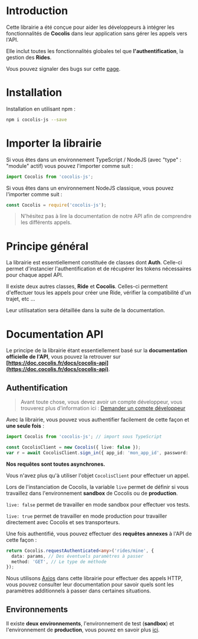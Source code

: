 # Introduction

Cette librairie a été conçue pour aider les développeurs à intégrer les fonctionnalités de **Cocolis** dans leur application sans gérer les appels vers l'API.

Elle inclut toutes les fonctionnalités globales tel que **l'authentification**, la gestion des **Rides**.

Vous pouvez signaler des bugs sur cette [page](https://github.com/Cocolis-1/cocolis-js/issues).

# Installation

Installation en utilisant npm :

```bash
npm i cocolis-js --save
```

# Importer la librairie

Si vous êtes dans un environnement TypeScript / NodeJS (avec "type" : "module" actif) vous pouvez l'importer comme suit :

```typescript
import Cocolis from 'cocolis-js';
```

Si vous êtes dans un environnement NodeJS classique, vous pouvez l'importer comme suit :

```javascript
const Cocolis = require('cocolis-js');
```

<!-- theme: info -->

> N'hésitez pas à lire la documentation de notre API afin de comprendre les différents appels. 

# Principe général

La librairie est essentiellement constituée de classes dont **Auth**. Celle-ci permet d'instancier l'authentification et de récupérer les tokens nécessaires pour chaque appel API.

Il existe deux autres classes, **Ride** et **Cocolis**. Celles-ci permettent d'effectuer tous les appels pour créer une Ride, vérifier la compatibilité d'un trajet, etc ...

Leur utilisatation sera détaillée dans la suite de la documentation.

# Documentation API

Le principe de la librairie étant essentiellement basé sur la **documentation officielle de l'API**, vous pouvez la retrouver sur **[https://doc.cocolis.fr/docs/cocolis-api](https://doc.cocolis.fr/docs/cocolis-api)**.

## Authentification

> Avant toute chose, vous devez avoir un compte développeur, vous trouverez plus d'information ici :
> [Demander un compte développeur](https://doc.cocolis.fr/docs/cocolis-api/docs/Tutoriel-impl%C3%A9mentation/Getting-Started.md#2-demander-un-compte-d%C3%A9veloppeur)

Avec la librairie, vous pouvez vous authentifier facilement de cette façon et **une seule fois** :

```typescript
import Cocolis from 'cocolis-js'; // import sous TypeScript

const CocolisClient = new Cocolis({ live: false });
var r = await CocolisClient.sign_in({ app_id: 'mon_app_id', password: 'mon_password' });
```

**Nos requêtes sont toutes asynchrones.**

Vous n'avez plus qu'à utiliser l'objet `CocolisClient` pour effectuer un appel.

Lors de l'instanciation de Cocolis, la variable `live` permet de définir si vous travaillez dans l'environnement **sandbox** de Cocolis ou de **production**.

`live: false` permet de travailler en mode sandbox pour effectuer vos tests.

`live: true` permet de travailler en mode production pour travailler directement avec Cocolis et ses transporteurs.

Une fois authentifié, vous pouvez effectuer des **requêtes annexes** à l'API de cette façon :

```typescript
return Cocolis.requestAuthenticated<any>('rides/mine', {
  data: params, // Des éventuels paramètres à passer
  method: 'GET', // Le type de méthode
});
```

Nous utilisons [Axios](https://www.npmjs.com/package/axios) dans cette librairie pour effectuer des appels HTTP, vous pouvez consulter leur documentation pour savoir quels sont les paramètres additionnels à passer dans certaines situations.

## Environnements

Il existe **deux environnements**, l'environnement de test (**sandbox**) et l'environnement de **production**, vous pouvez en savoir plus [ici](https://doc.cocolis.fr/docs/cocolis-api/docs/Installation-et-utilisation/01-Environnements.md).
